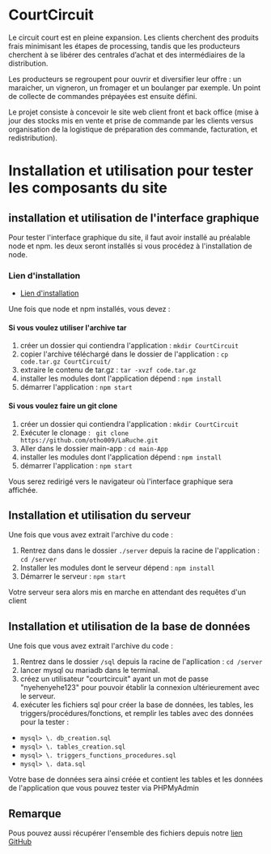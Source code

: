 # CourtCircuit
Le circuit court est en pleine expansion. Les clients cherchent des produits frais minimisant les étapes de processing, tandis que les producteurs cherchent à se libérer des centrales d’achat et des intermédiaires de la distribution.

Les producteurs se regroupent pour ouvrir et diversifier leur offre : un maraicher, un vigneron, un fromager et un boulanger par exemple. Un point de collecte de commandes prépayées est ensuite défini.

Le projet consiste à concevoir le site web client front et back office (mise à jour des stocks mis en vente et prise de commande par les clients versus organisation de la logistique de préparation des commande, facturation, et redistribution).

# Installation et utilisation pour tester les composants du site
## installation et utilisation de l'interface graphique
Pour tester l'interface graphique du site, il faut avoir installé au préalable node et npm. les deux seront installés  si vous procédez à  l'installation de node.

### Lien d'installation
- [Lien d'installation](https://nodejs.org/en/download/)

Une fois que node et npm installés, vous devez :
#### Si vous voulez utiliser l'archive tar 

1. créer un dossier qui contiendra l'application : `mkdir CourtCircuit`
2. copier l'archive téléchargé dans le dossier de l'application : `cp code.tar.gz CourtCircuit/` 
3. extraire le contenu de tar.gz : `tar -xvzf code.tar.gz`
4. installer les modules dont l'application dépend : `npm install`
5. démarrer l'application : `npm start`

#### Si vous voulez faire un git clone  
1. créer un dossier qui contiendra l'application : `mkdir CourtCircuit`
2. Exécuter le clonage : ` git clone https://github.com/otho009/LaRuche.git`
3. Aller dans le dossier main-app  : `cd main-App`
4. installer les modules dont l'application dépend : `npm install`
5. démarrer l'application : `npm start`


Vous serez redirigé vers le navigateur où l'interface graphique sera affichée.

## Installation et utilisation du serveur
Une fois que vous avez extrait l'archive du code :
1. Rentrez dans dans le dossier `./server` depuis la racine de l'application : `cd /server`
2. Installer les modules dont le serveur dépend : `npm install`
3. Démarrer le serveur : `npm start`

Votre serveur sera alors mis en marche en attendant des requêtes d'un client

## Installation et utilisation de la base de données
Une fois que vous avez extrait l'archive du code :
1. Rentrez dans le dossier `/sql` depuis la racine de l'apllication : `cd /server`
2. lancer mysql ou mariadb dans le terminal.
3. créez un utilisateur "courtcircuit" ayant un mot de passe "nyehenyehe123" pour pouvoir établir la connexion ultérieurement avec le serveur. 
4. exécuter les fichiers sql pour créer la base de données, les tables, les triggers/procédures/fonctions, et remplir les tables avec des données pour la tester :
  * `mysql> \. db_creation.sql`
  * `mysql> \. tables_creation.sql`
  * `mysql> \. triggers_functions_procedures.sql`
  * `mysql> \. data.sql`

Votre base de données sera ainsi créée et contient les tables et les données de l'application que vous pouvez tester via PHPMyAdmin

## Remarque
Pous pouvez aussi récupérer l'ensemble des fichiers depuis notre [lien GitHub](https://github.com/otho009/LaRuche)
